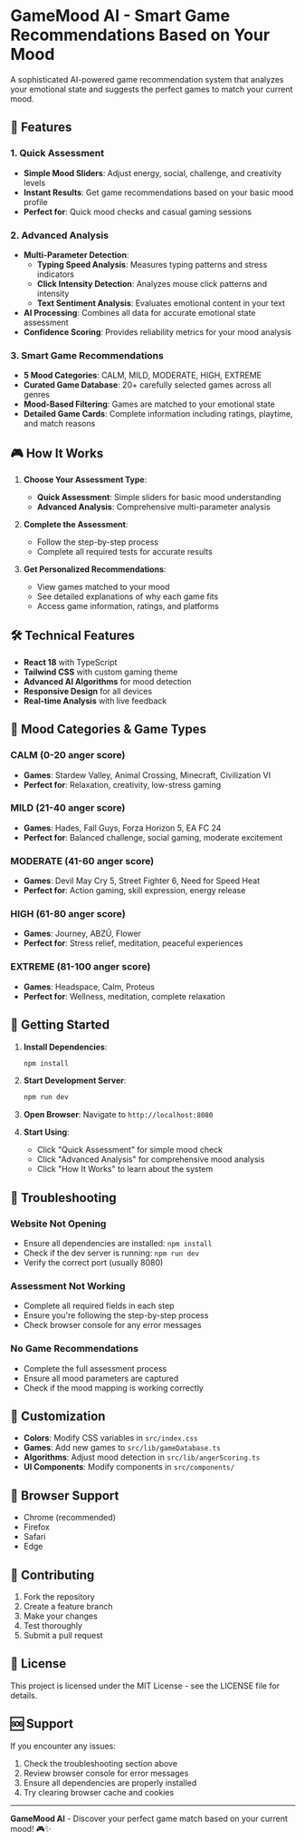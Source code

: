 # GameMood AI - Smart Game Recommendations Based on Your Mood

A sophisticated AI-powered game recommendation system that analyzes your emotional state and suggests the perfect games to match your current mood.

## 🚀 Features

### 1. Quick Assessment
- **Simple Mood Sliders**: Adjust energy, social, challenge, and creativity levels
- **Instant Results**: Get game recommendations based on your basic mood profile
- **Perfect for**: Quick mood checks and casual gaming sessions

### 2. Advanced Analysis
- **Multi-Parameter Detection**: 
  - **Typing Speed Analysis**: Measures typing patterns and stress indicators
  - **Click Intensity Detection**: Analyzes mouse click patterns and intensity
  - **Text Sentiment Analysis**: Evaluates emotional content in your text
- **AI Processing**: Combines all data for accurate emotional state assessment
- **Confidence Scoring**: Provides reliability metrics for your mood analysis

### 3. Smart Game Recommendations
- **5 Mood Categories**: CALM, MILD, MODERATE, HIGH, EXTREME
- **Curated Game Database**: 20+ carefully selected games across all genres
- **Mood-Based Filtering**: Games are matched to your emotional state
- **Detailed Game Cards**: Complete information including ratings, playtime, and match reasons

## 🎮 How It Works

1. **Choose Your Assessment Type**:
   - **Quick Assessment**: Simple sliders for basic mood understanding
   - **Advanced Analysis**: Comprehensive multi-parameter analysis

2. **Complete the Assessment**:
   - Follow the step-by-step process
   - Complete all required tests for accurate results

3. **Get Personalized Recommendations**:
   - View games matched to your mood
   - See detailed explanations of why each game fits
   - Access game information, ratings, and platforms

## 🛠️ Technical Features

- **React 18** with TypeScript
- **Tailwind CSS** with custom gaming theme
- **Advanced AI Algorithms** for mood detection
- **Responsive Design** for all devices
- **Real-time Analysis** with live feedback

## 🎯 Mood Categories & Game Types

### CALM (0-20 anger score)
- **Games**: Stardew Valley, Animal Crossing, Minecraft, Civilization VI
- **Perfect for**: Relaxation, creativity, low-stress gaming

### MILD (21-40 anger score)
- **Games**: Hades, Fall Guys, Forza Horizon 5, EA FC 24
- **Perfect for**: Balanced challenge, social gaming, moderate excitement

### MODERATE (41-60 anger score)
- **Games**: Devil May Cry 5, Street Fighter 6, Need for Speed Heat
- **Perfect for**: Action gaming, skill expression, energy release

### HIGH (61-80 anger score)
- **Games**: Journey, ABZÛ, Flower
- **Perfect for**: Stress relief, meditation, peaceful experiences

### EXTREME (81-100 anger score)
- **Games**: Headspace, Calm, Proteus
- **Perfect for**: Wellness, meditation, complete relaxation

## 🚀 Getting Started

1. **Install Dependencies**:
   ```bash
   npm install
   ```

2. **Start Development Server**:
   ```bash
   npm run dev
   ```

3. **Open Browser**: Navigate to `http://localhost:8080`

4. **Start Using**:
   - Click "Quick Assessment" for simple mood check
   - Click "Advanced Analysis" for comprehensive mood analysis
   - Click "How It Works" to learn about the system

## 🔧 Troubleshooting

### Website Not Opening
- Ensure all dependencies are installed: `npm install`
- Check if the dev server is running: `npm run dev`
- Verify the correct port (usually 8080)

### Assessment Not Working
- Complete all required fields in each step
- Ensure you're following the step-by-step process
- Check browser console for any error messages

### No Game Recommendations
- Complete the full assessment process
- Ensure all mood parameters are captured
- Check if the mood mapping is working correctly

## 🎨 Customization

- **Colors**: Modify CSS variables in `src/index.css`
- **Games**: Add new games to `src/lib/gameDatabase.ts`
- **Algorithms**: Adjust mood detection in `src/lib/angerScoring.ts`
- **UI Components**: Modify components in `src/components/`

## 📱 Browser Support

- Chrome (recommended)
- Firefox
- Safari
- Edge

## 🤝 Contributing

1. Fork the repository
2. Create a feature branch
3. Make your changes
4. Test thoroughly
5. Submit a pull request

## 📄 License

This project is licensed under the MIT License - see the LICENSE file for details.

## 🆘 Support

If you encounter any issues:
1. Check the troubleshooting section above
2. Review browser console for error messages
3. Ensure all dependencies are properly installed
4. Try clearing browser cache and cookies

---

**GameMood AI** - Discover your perfect game match based on your current mood! 🎮✨
